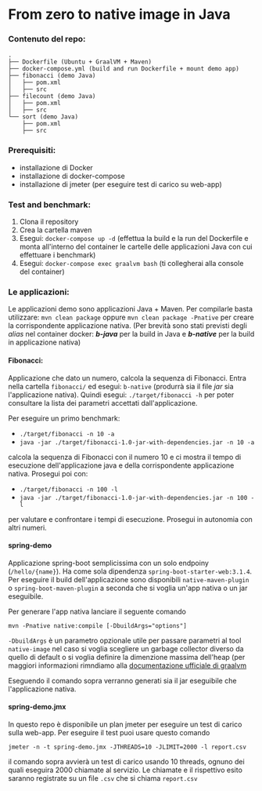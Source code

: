 # From zero to native image in Java


### Contenuto del repo:
```
.
├── Dockerfile (Ubuntu + GraalVM + Maven)
├── docker-compose.yml (build and run Dockerfile + mount demo app)
├── fibonacci (demo Java)
│   ├── pom.xml
│   ├── src
├── filecount (demo Java)
│   ├── pom.xml
│   ├── src
└── sort (demo Java)
    ├── pom.xml
    ├── src
```

### Prerequisiti:
- installazione di Docker
- installazione di docker-compose
- installazione di jmeter (per eseguire test di carico su web-app)

### Test and benchmark:
1. Clona il repository
1. Crea la cartella maven
1. Esegui: ```docker-compose up -d``` (effettua la build e la run del Dockerfile e monta all'interno del container le cartelle delle applicazioni Java con cui effettuare i benchmark)
1. Esegui: ```docker-compose exec graalvm bash``` (ti collegherai alla console del container)

### Le applicazioni:
Le applicazioni demo sono applicazioni Java + Maven. Per compilarle basta utilizzare: ```mvn clean package``` oppure ```mvn clean package -Pnative``` per creare la corrispondente applicazione nativa. (Per brevità sono stati previsti degli *alias* nel container docker: ***b-java*** per la build in Java e ***b-native*** per la build in applicazione nativa)

#### Fibonacci:
Applicazione che dato un numero, calcola la sequenza di Fibonacci.
Entra nella cartella ```fibonacci/``` ed esegui: ```b-native``` (produrrà sia il file *jar* sia l'applicazione nativa). Quindi esegui: ```./target/fibonacci -h``` per poter consultare la lista dei parametri accettati dall'applicazione. 

Per eseguire un primo benchmark:

- ```./target/fibonacci -n 10 -a```
- ```java -jar ./target/fibonacci-1.0-jar-with-dependencies.jar -n 10 -a```

calcola la sequenza di Fibonacci con il numero 10 e ci mostra il tempo di esecuzione dell'applicazione java e della corrispondente applicazione nativa. Prosegui poi con:

- ```./target/fibonacci -n 100 -l```
- ```java -jar ./target/fibonacci-1.0-jar-with-dependencies.jar -n 100 -l```

per valutare e confrontare i tempi di esecuzione. Prosegui in autonomia con altri numeri.

#### spring-demo

Applicazione spring-boot semplicissima con un solo endpoiny (`/hello/{name}`).
Ha come sola dipendenza `spring-boot-starter-web:3.1.4`.
Per eseguire il build dell'applicazione sono disponibili `native-maven-plugin` o `spring-boot-maven-plugin` a seconda che si voglia un'app nativa o un jar eseguibile.

Per generare l'app nativa lanciare il seguente comando

```
mvn -Pnative native:compile [-DbuildArgs="options"]
```
`-DbuildArgs` è un parametro opzionale utile per passare parametri al tool `native-image` nel caso si voglia scegliere un garbage collector diverso da quello di default o si voglia definire la dimenzione massima dell'heap (per maggiori informazioni rimndiamo alla [documentazione ufficiale di graalvm](https://www.graalvm.org/22.0/reference-manual/native-image/Options/)


Eseguendo il comando sopra verranno generati sia il jar eseguibile che l'applicazione nativa.

#### spring-demo.jmx

In questo repo è disponibile un plan jmeter per eseguire un test di carico sulla web-app.
Per eseguire il test puoi usare questo comando
```
jmeter -n -t spring-demo.jmx -JTHREADS=10 -JLIMIT=2000 -l report.csv
```
il comando sopra avvierà un test di carico usando 10 threads, ognuno dei quali eseguira 2000 chiamate al servizio.
Le chiamate e il rispettivo esito saranno registrate su un file `.csv` che si chiama `report.csv` 
